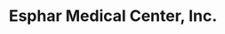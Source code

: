 ---
title: "Esphar Medical Center, Inc."
url: /manila/esphar-medical-center-inc-rizal-avenue/
shop: Sanitätshaus
---